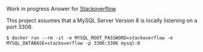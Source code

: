 Work in progress Answer for [Stackoverflow](https://stackoverflow.com/questions/72915623)

This project assumes that a MySQL Server Version 8 is locally listening on a port 3306.

````shell
$ docker run --rm -it -e MYSQL_ROOT_PASSWORD=stackoverflow -e MYSQL_DATABASE=stackoverflow -p 3306:3306 mysql:8
````
